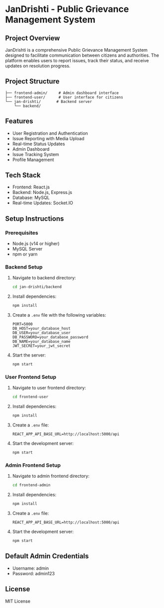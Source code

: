 # JanDrishti - Public Grievance Management System

## Project Overview
JanDrishti is a comprehensive Public Grievance Management System designed to facilitate communication between citizens and authorities. The platform enables users to report issues, track their status, and receive updates on resolution progress.

## Project Structure
```
├── frontend-admin/     # Admin dashboard interface
├── frontend-user/      # User interface for citizens
└── jan-drishti/       # Backend server
    └── backend/       
```

## Features
- User Registration and Authentication
- Issue Reporting with Media Upload
- Real-time Status Updates
- Admin Dashboard
- Issue Tracking System
- Profile Management

## Tech Stack
- Frontend: React.js
- Backend: Node.js, Express.js
- Database: MySQL
- Real-time Updates: Socket.IO

## Setup Instructions

### Prerequisites
- Node.js (v14 or higher)
- MySQL Server
- npm or yarn

### Backend Setup
1. Navigate to backend directory:
   ```bash
   cd jan-drishti/backend
   ```

2. Install dependencies:
   ```bash
   npm install
   ```

3. Create a `.env` file with the following variables:
   ```
   PORT=5000
   DB_HOST=your_database_host
   DB_USER=your_database_user
   DB_PASSWORD=your_database_password
   DB_NAME=your_database_name
   JWT_SECRET=your_jwt_secret
   ```

4. Start the server:
   ```bash
   npm start
   ```

### User Frontend Setup
1. Navigate to user frontend directory:
   ```bash
   cd frontend-user
   ```

2. Install dependencies:
   ```bash
   npm install
   ```

3. Create a `.env` file:
   ```
   REACT_APP_API_BASE_URL=http://localhost:5000/api
   ```

4. Start the development server:
   ```bash
   npm start
   ```

### Admin Frontend Setup
1. Navigate to admin frontend directory:
   ```bash
   cd frontend-admin
   ```

2. Install dependencies:
   ```bash
   npm install
   ```

3. Create a `.env` file:
   ```
   REACT_APP_API_BASE_URL=http://localhost:5000/api
   ```

4. Start the development server:
   ```bash
   npm start
   ```

## Default Admin Credentials
- Username: admin
- Password: admin123

## License
MIT License

